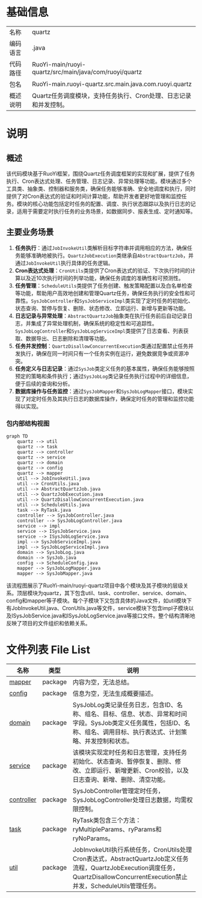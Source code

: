 # 基础信息

|      |      |
|------|------|
| 名称 | quartz |
| 编码语言 | .java |
| 代码路径 | RuoYi-main/ruoyi-quartz/src/main/java/com/ruoyi/quartz |
| 包名 | RuoYi-main.ruoyi-quartz.src.main.java.com.ruoyi.quartz |
| 概述说明 | Quartz任务调度模块，支持任务执行、Cron处理、日志记录和并发控制。 |

# 说明

## 概述
该代码模块基于RuoYi框架，围绕Quartz任务调度框架的实现和扩展，提供了任务执行、Cron表达式处理、任务管理、日志记录、异常处理等功能。模块通过多个工具类、抽象类、控制器和服务类，确保任务能够准确、安全地调度和执行，同时提供了对Cron表达式的验证和时间计算功能，帮助开发者更好地管理和监控任务。模块的核心功能包括定时任务的配置、调度、执行状态跟踪以及执行日志的记录，适用于需要定时执行任务的业务场景，如数据同步、报表生成、定时通知等。

## 主要业务场景
1. **任务执行**：通过`JobInvokeUtil`类解析目标字符串并调用相应的方法，确保任务能够准确地被执行。`QuartzJobExecution`类继承自`AbstractQuartzJob`，并通过`JobInvokeUtil`执行具体的任务逻辑。
2. **Cron表达式处理**：`CronUtils`类提供了Cron表达式的验证、下次执行时间的计算以及近10次执行时间的列举功能，确保任务调度的准确性和可预测性。
3. **任务管理**：`ScheduleUtils`类提供了任务创建、触发策略配置以及白名单检查等功能，帮助用户高效地创建和管理Quartz任务，确保任务执行的安全性和可靠性。`SysJobController`和`SysJobServiceImpl`类实现了定时任务的初始化、状态查询、暂停与恢复、删除、状态修改、立即运行、新增与更新等功能。
4. **日志记录与异常处理**：`AbstractQuartzJob`抽象类在执行任务前后自动记录日志，并集成了异常处理机制，确保系统的稳定性和可追踪性。`SysJobLogController`和`SysJobLogServiceImpl`类提供了日志查看、列表获取、数据导出、日志删除和清理等功能。
5. **任务并发控制**：`QuartzDisallowConcurrentExecution`类通过配置禁止任务并发执行，确保在同一时间只有一个任务实例在运行，避免数据竞争或资源冲突。
6. **任务定义与日志记录**：通过`SysJob`类定义任务的基本属性，确保任务能够按照预定的策略和条件执行；通过`SysJobLog`类记录任务执行过程中的详细信息，便于后续的查询和分析。
7. **数据库操作与任务监控**：通过`SysJobMapper`和`SysJobLogMapper`接口，模块实现了对定时任务及其执行日志的数据库操作，确保定时任务的管理和监控功能得以实现。


### 包内部结构视图

```mermaid
graph TD
    quartz --> util
    quartz --> task
    quartz --> controller
    quartz --> service
    quartz --> domain
    quartz --> config
    quartz --> mapper
    util --> JobInvokeUtil.java
    util --> CronUtils.java
    util --> AbstractQuartzJob.java
    util --> QuartzJobExecution.java
    util --> QuartzDisallowConcurrentExecution.java
    util --> ScheduleUtils.java
    task --> RyTask.java
    controller --> SysJobController.java
    controller --> SysJobLogController.java
    service --> impl
    service --> ISysJobService.java
    service --> ISysJobLogService.java
    impl --> SysJobServiceImpl.java
    impl --> SysJobLogServiceImpl.java
    domain --> SysJobLog.java
    domain --> SysJob.java
    config --> ScheduleConfig.java
    mapper --> SysJobLogMapper.java
    mapper --> SysJobMapper.java
```

该流程图展示了RuoYi-main/ruoyi-quartz项目中各个模块及其子模块的层级关系。顶层模块为quartz，其下包含util、task、controller、service、domain、config和mapper等子模块。每个子模块下又包含具体的Java文件，如util模块下有JobInvokeUtil.java、CronUtils.java等文件，service模块下包含impl子模块以及ISysJobService.java和ISysJobLogService.java等接口文件。整个结构清晰地反映了项目的文件组织和依赖关系。

# 文件列表 File List

| 名称   | 类型  | 说明 |
|-------|------|-------------|
| [mapper](mapper/_module.md) | package | 内容为空，无法总结。 |
| [config](config/_module.md) | package | 信息为空，无法生成概要描述。 |
| [domain](domain/_module.md) | package | SysJobLog类记录任务日志，包含ID、名称、组名、目标、信息、状态、异常和时间字段。SysJob类定义任务属性，包括ID、名称、组名、调用目标、执行表达式、计划策略、并发控制和状态。 |
| [service](service/_module.md) | package | 该模块实现定时任务和日志管理，支持任务初始化、状态查询、暂停恢复、删除、修改、立即运行、新增更新、Cron校验，以及日志查询、新增、删除、清空功能。 |
| [controller](controller/_module.md) | package | SysJobController管理定时任务，SysJobLogController处理日志数据，均需权限控制。 |
| [task](task/_module.md) | package | RyTask类包含三个方法：ryMultipleParams、ryParams和ryNoParams。 |
| [util](util/_module.md) | package | JobInvokeUtil执行系统任务，CronUtils处理Cron表达式，AbstractQuartzJob定义任务流程，QuartzJobExecution调度任务，QuartzDisallowConcurrentExecution禁止并发，ScheduleUtils管理任务。 |


